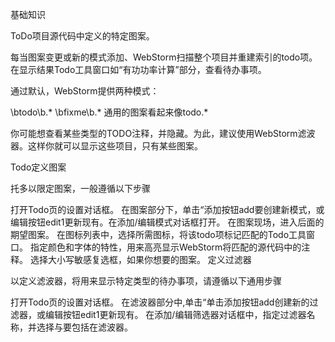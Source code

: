 基础知识

ToDo项目源代码中定义的特定图案。

每当图案变更或新的模式添加、WebStorm扫描整个项目并重建索引的todo项。在显示结果Todo工具窗口如“有功功率计算”部分，查看待办事项。

通过默认，WebStorm提供两种模式：

\btodo\b.*
\bfixme\b.*
通用的图案看起来像todo.*

你可能想查看某些类型的TODO注释，并隐藏。为此，建议使用WebStorm滤波器。这样你就可以显示这些项目，只有某些图案。

Todo定义图案

托多以限定图案，一般遵循以下步骤

打开Todo页的设置对话框。
在图案部分下，单击“添加按钮add要创建新模式，或编辑按钮edit1更新现有。在添加/编辑模式对话框打开。
在图案现场，进入后面的期望图案。
在图标列表中，选择所需图标，将该todo项标记匹配的Todo工具窗口。
指定颜色和字体的特性，用来高亮显示WebStorm将匹配的源代码中的注释。
选择大小写敏感复选框，如果你想要的图案。
定义过滤器

以定义滤波器，将用来显示特定类型的待办事项，请遵循以下通用步骤

打开Todo页的设置对话框。
在滤波器部分中,单击“单击添加按钮add创建新的过滤器，或编辑按钮edit1更新现有。
在添加/编辑筛选器对话框中，指定过滤器名称，并选择与要包括在滤波器。
